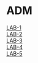 # ADM
[LAB-1](https://github.com/2303A51859/ADM/blob/main/untitled15.ipynb)<br>
[LAB-2](https://github.com/2303A51859/ADM/blob/main/Lab_2.ipynb)<br>
[LAB-3](https://github.com/2303A51859/ADM/blob/main/ADM_Lab03.ipynb)<br>
[LAB-4](https://github.com/2303A51859/ADM/blob/main/ADM_4.ipynb)<br>
[LAB-5](https://github.com/2303A51859/ADM/blob/main/lab_05.ipynb)<br>
